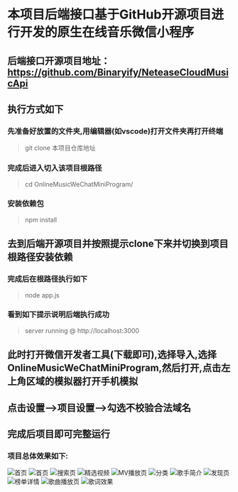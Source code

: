 # 本项目后端接口基于GitHub开源项目进行开发的原生在线音乐微信小程序
## 后端接口开源项目地址：https://github.com/Binaryify/NeteaseCloudMusicApi
## 执行方式如下
### 先准备好放置的文件夹,用编辑器(如vscode)打开文件夹再打开终端
>git clone 本项目仓库地址
### 完成后进入切入该项目根路径
>cd OnlineMusicWeChatMiniProgram/
### 安装依赖包
>npm install

## 去到后端开源项目并按照提示clone下来并切换到项目根路径安装依赖
### 完成后在根路径执行如下
>node app.js
### 看到如下提示说明后端执行成功
>server running @ http://localhost:3000

## 此时打开微信开发者工具(下载即可),选择导入,选择OnlineMusicWeChatMiniProgram,然后打开,点击左上角区域的模拟器打开手机模拟
## 点击设置-->项目设置-->勾选不校验合法域名
## 完成后项目即可完整运行

### 项目总体效果如下:
![首页](./previewImage/1.png)
![首页](./previewImage/2.png)
![搜索页](./previewImage/3.png)
![精选视频](./previewImage/4.png)
![MV播放页](./previewImage/5.png)
![分类](./previewImage/6.png)
![歌手简介](./previewImage/7.png)
![发现页](./previewImage/8.png)
![榜单详情](./previewImage/9.png)
![歌曲播放页](./previewImage/10.png)
![歌词效果](./previewImage/11.png)


